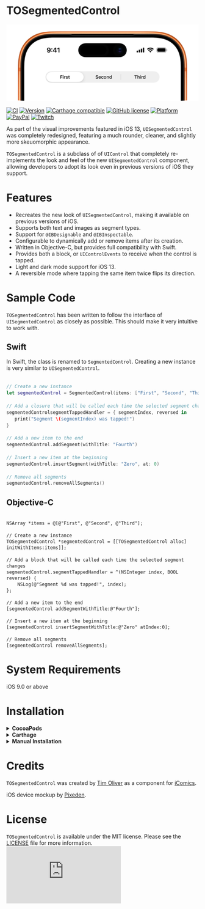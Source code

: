 # TOSegmentedControl

![TOSegmentedControl](screenshot.webp)

[![CI](https://github.com/TimOliver/TOSegmentedControl/workflows/CI/badge.svg)](https://github.com/TimOliver/TOSegmentedControl/actions?query=workflow%3ACI)
[![Version](https://img.shields.io/cocoapods/v/TOSegmentedControl.svg?style=flat)](http://cocoadocs.org/docsets/TOSegmentedControl)
[![Carthage compatible](https://img.shields.io/badge/Carthage-compatible-4BC51D.svg?style=flat)](https://github.com/Carthage/Carthage)
[![GitHub license](https://img.shields.io/badge/license-MIT-blue.svg)](https://raw.githubusercontent.com/TimOliver/TOSegmentedControl/master/LICENSE)
[![Platform](https://img.shields.io/cocoapods/p/TOSegmentedControl.svg?style=flat)](http://cocoadocs.org/docsets/TOSegmentedControl)
[![PayPal](https://img.shields.io/badge/paypal-donate-blue.svg)](https://www.paypal.com/cgi-bin/webscr?cmd=_s-xclick&hosted_button_id=M4RKULAVKV7K8)
[![Twitch](https://img.shields.io/badge/twitch-timXD-6441a5.svg)](http://twitch.tv/timXD)

As part of the visual improvements featured in iOS 13, `UISegmentedControl` was completely redesigned, featuring a much rounder, cleaner, and slightly more skeuomorphic appearance.

`TOSegmentedControl` is a subclass of of `UIControl` that completely re-implements the look and feel of the new `UISegmentedControl` component, allowing developers to adopt its look even in previous versions of iOS they support.

# Features

* Recreates the new look of `UISegmentedControl`, making it available on previous versions of iOS.
* Supports both text and images as segment types.
* Support for `@IBDesignable` and `@IBInspectable`.
* Configurable to dynamically add or remove items after its creation.
* Written in Objective-C, but provides full compatibility with Swift.
* Provides both a block, or `UIControlEvents` to receive when the control is tapped.
* Light and dark mode support for iOS 13.
* A reversible mode where tapping the same item twice flips its direction.

# Sample Code

`TOSegmentedControl` has been written to follow the interface of `UISegmentedControl` as closely as possible. This should make it very intuitive to work with.

## Swift

In Swift, the class is renamed to `SegmentedControl`. Creating a new instance is very similar to `UISegmentedControl`.

```Swift

// Create a new instance
let segmentedControl = SegmentedControl(items: ["First", "Second", "Third"])

// Add a closure that will be called each time the selected segment changes
segmentedControlsegmentTappedHandler = { segmentIndex, reversed in
   print("Segment \(segmentIndex) was tapped!")
}

// Add a new item to the end
segmentedControl.addSegment(withTitle: "Fourth")

// Insert a new item at the beginning
segmentedControl.insertSegment(withTitle: "Zero", at: 0)

// Remove all segments
segmentedControl.removeAllSegments()

```

## Objective-C

```objc

NSArray *items = @[@"First", @"Second", @"Third"];

// Create a new instance
TOSegmentedControl *segmentedControl = [[TOSegmentedControl alloc] initWithItems:items]];

// Add a block that will be called each time the selected segment changes
segmentedControl.segmentTappedHandler = ^(NSInteger index, BOOL reversed) {
    NSLog(@"Segment %d was tapped!", index);
};

// Add a new item to the end
[segmentedControl addSegmentWithTitle:@"Fourth"];

// Insert a new item at the beginning
[segmentedControl insertSegmentWithTitle:@"Zero" atIndex:0];

// Remove all segments
[segmentedControl removeAllSegments];
```


# System Requirements
iOS 9.0 or above

# Installation

<details>
  <summary><strong>CocoaPods</strong></summary>

Add the following to your Podfile:
``` ruby
pod 'TOSegmentedControl'
```
</details>

<details>
  <summary><strong>Carthage</strong></summary>

1. Add the following to your Cartfile:
``` 
github "TimOliver/TOSegmentedControl"
```

2. Run `carthage update`

3. From the `Carthage/Build` folder, import the  `TOSegmentedControl.framework`.

4. Follow the remaining steps on [Getting Started with Carthage](https://github.com/Carthage/Carthage#getting-started) to finish integrating the framework.

</details>

<details>
<summary><strong>Manual Installation</strong></summary>

All of the necessary source files located in the `TOSegmentedControl` folder. Simply drag that folder into your Xcode project. 
</details>

# Credits

`TOSegmentedControl` was created by [Tim Oliver](http://twitter.com/TimOliverAU) as a component for [iComics](http://icomics.co).

iOS device mockup by [Pixeden](http://www.pixeden.com).

# License

`TOSegmentedControl` is available under the MIT license. Please see the [LICENSE](LICENSE) file for more information. ![analytics](https://ga-beacon.appspot.com/UA-5643664-16/TOSegmentedControl/README.md?pixel)
